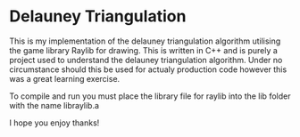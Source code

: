 # Delauney Triangulation

This is my implementation of the delauney triangulation algorithm utilising the game library Raylib for drawing. This is written in C++ and is purely a project used to understand the delauney triangulation algorithm. Under no circumstance should this be used for actualy production code however this was a great learning exercise. 

To compile and run you must place the library file for raylib into the lib folder with the name libraylib.a 

I hope you enjoy thanks!
